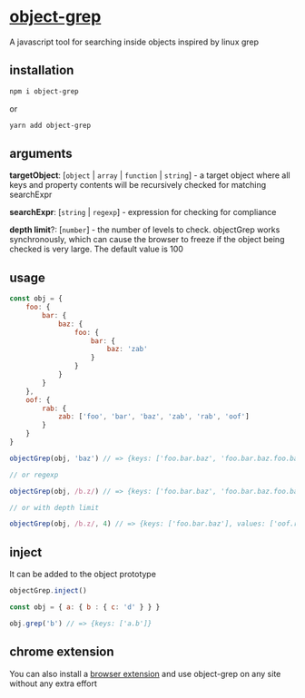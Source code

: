 # [object-grep](https://ulitcos.github.io/object-grep/)
A javascript tool for searching inside objects inspired by linux grep

## installation

```bash
npm i object-grep
```
or
```bash
yarn add object-grep
```

## arguments

**targetObject**: [`object` | `array` | `function` | `string`] - a target object where all keys and property contents will be recursively checked for matching searchExpr

**searchExpr**: [`string` | `regexp`] - expression for checking for compliance

**depth limit**?: [`number`] - the number of levels to check. objectGrep works synchronously, which can cause the browser to freeze if the object being checked is very large. The default value is 100

## usage

```javascript
const obj = {
    foo: {
        bar: {
            baz: {
                foo: {
                    bar: {
                        baz: 'zab'
                    }
                }
            }    
        }
    },
    oof: {
        rab: {
            zab: ['foo', 'bar', 'baz', 'zab', 'rab', 'oof']
        }
    }
}

objectGrep(obj, 'baz') // => {keys: ['foo.bar.baz', 'foo.bar.baz.foo.bar.baz'], values: ['oof.rab.zab.2']}

// or regexp

objectGrep(obj, /b.z/) // => {keys: ['foo.bar.baz', 'foo.bar.baz.foo.bar.baz'], values: ['oof.rab.zab.2']}

// or with depth limit

objectGrep(obj, /b.z/, 4) // => {keys: ['foo.bar.baz'], values: ['oof.rab.zab.2']}
```

## inject

It can be added to the object prototype

```javascript
objectGrep.inject()

const obj = { a: { b : { c: 'd' } } }

obj.grep('b') // => {keys: ['a.b']}
```

## chrome extension

You can also install a [browser extension](https://github.com/ulitcos/object-grep-chrome-extension) and use object-grep on any site without any extra effort

